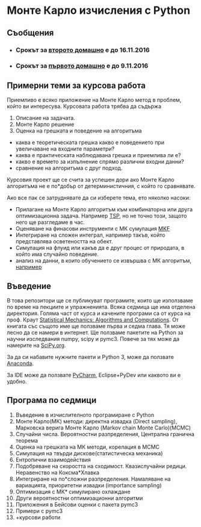 # Монте Карло изчисления с Python


## Съобщения

* ### Срокът за [второто домашно](https://bitbucket.org/montebianco/mccpy/src/8a21d1bc594ccd29dd3aef853a5e7d4ccbfe740a/week5/homework_2/?at=master) е до 16.11.2016
* ### Срокът за [първото домашно](https://bitbucket.org/montebianco/mccpy/src/9ea1b1b665a6c8d195de4c6256ea124b317acded/week2*4/homework_1/?at=master) e до 9.11.2016


## Примерни теми за курсова работа

Приемливо е всяко приложение на Монте Карло метод в проблем, който ви интересува. Курсовата работа трябва да съдържа
1. Описание на задачата.
2. Монте Карло решение
3. Оценка на грешката и поведение на алгоритъма
* каква е теоретическата грешка какво е поведението при увеличаване на входните параметри?
* каква е практическата наблюдавана грешка и приемлива ли е?
* какво е времето за изпълнение спрямо различни входни данни?
* сравнение на алгоритъма с друг подход.
 
Курсовия проект ще се счита за успешен дори ако Монте Карло алгоритъма не е по*добър от детерминистичния, с който го сравнявате.

Ако все пак се затруднявате да си изберете тема, ето няколко насоки:
* Прилагане на Монте Карло алгоритъм към комбинаторна или друга оптимизационна задача. Например [TSP](https://en.wikipedia.org/wiki/Travelling_salesman_problem), но не точно този, защото него ще разгледаме в час.
* Оценяване на финасови инструменти с МК сумулация [MKF](https://en.wikipedia.org/wiki/Monte_Carlo_methods_in_finance)
* Интегриране на сложен интеграл, например такъв, който представлява осветеността на обект.
* Симулация на флуид или какъв да е друг процес от природата, в който има случайно поведение.
* анализ на данни, в които обучението се извършва с МК алгоритъм, [например](http://nbviewer.jupyter.org/github/CamDavidsonPilon/Probabilistic-Programming-and-Bayesian-Methods-for-Hackers/blob/master/Chapter3_MCMC/Ch3_IntroMCMC_PyMC2.ipynb)

## Въведение

В това репозитори ще се публикуват програмите, които ще използваме по време на лекциите и упражненията. Всяка седмица ще има отделена директория.
Голяма част от курса и качените програми са от курса на проф. Краут [Statistical Mechanics: Algorithms and Computations](https://www.coursera.org/learn/statistical*mechanics). От книгата със същото име ще ползваме първа и седма глава. Тя може лесно да се намери в интернет.
Ще ползваме пакетите на Python за научни изследвания numpy, scipy и pymc3. Повече за тях може да намерите на [SciPy.org](https://www.scipy.org/).

За да си набавите нужните пакети и Python 3, може да ползвате [Anaconda](https://www.continuum.io/downloads).

За IDE може да ползвате [PyCharm](https://www.jetbrains.com/pycharm/), Eclipse+PyDev или каквото ви е удобно.

## Програма по седмици

1. Въведение в изчислителното програмиране с Python
2. Монте Карло(МК) методи: директна извадка (Direct sampling), Марковска верига Монте Карло (Markov chain Monte Carlo)(MCMC)
3. Случайни числа. Вероятностни разпределения, Централна гранична теорема
4. Оценка на грешката на МК методи, корелация в MCMC
5. Симулация на твърди дискове(статистическа механика) 
6. Ентропични взаимодействия
7. Подобряване на скоростта на сходимост. Квазислучайни редици. Неравенство на Коксма*Хлавка
8. Интегриране на по*сложни разпределения. Намаляване на вариацията, приоритетни извадки (importance sampling)
9. Оптимизация с МК* симулирано охлаждане
10. Други вероятностни оптимизационни алгоритми
11. Приложения в Бейсови оценки с пакета pymc3
12. Примери с pymc3
13. +курсови работи